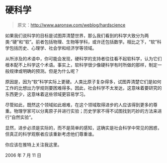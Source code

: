 # 硬科学

> 原文：<http://www.aaronsw.com/weblog/hardscience>

如果我们说科学的目标是试图弄清楚世界，那么我们看到的科学大致分为两类:“硬”和“软”。前者包括物理、生物等学科，或许还包括数学。相比之下，“软”科学包括历史、心理学、社会学和经济学等领域。

从所涉及的术语中，你可能会发现，硬科学的支持者往往看不起软科学，认为它们根本配不上科学这个术语。事实上，软科学很少像硬科学有时所做的那样，制定一般规律或明确的预测。但是为什么呢？

原因是，因为“软”科学实际上更硬。人类比原子复杂得多，试图弄清楚它们是如何工作的比想出力学规则要困难得多。因此，社会科学不太发达，这意味着要研究的东西更少，这意味着这些领域更容易学习。

尽管如此，既然这个领域如此艰难，在这个领域取得进步的人应该得到更多的尊重。物理学家可以分离原子并进行实验；历史学家不得不试图找到巧妙的方法来进行“自然实验”。

显然，进步必须是实际的，而不是简单的感知，这确实是社会科学中常见的困惑，但真正的科学观察者应该重新考虑他们尊重谁。

你应该在推特上关注我这里。

2006 年 7 月 11 日
